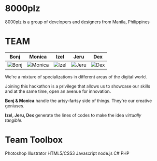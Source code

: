 8000plz
================

8000plz is a group of developers and designers from Manila, Philippines


TEAM
===========================

| Bonj | Monica | Izel | Jeru | Dex |
|--- |--- |--- |--- | ---
| ![Bonj](https://pbs.twimg.com/profile_images/479145444044328960/CyNHgFHi_400x400.jpeg) | ![Monica](https://pbs.twimg.com/profile_images/454194262788165632/AZASPVwX_400x400.jpeg) | ![Izel](https://pbs.twimg.com/profile_images/3042945665/4d4fc887bf2df622248fa81e3768778a_400x400.png) | ![Jeru](https://pbs.twimg.com/profile_images/430521527600033792/UqQrwBYD_400x400.jpeg) |![Dex](https://pbs.twimg.com/profile_images/500177600925294592/mr-smwj-_400x400.jpeg) |

We're a mixture of specializations in different areas of the digital world.

Joining this hackathon is a privilege that allows us to showcase our skills and at the same time, open an avenue for innovation.

**Bonj & Monica** handle the artsy-fartsy side of things. They're our creative geniuses.

**Izel, Jeru, Dex** generate the lines of codes to make the idea *virtually tangible*.


Team Toolbox
=======
Photoshop
Illustrator
HTML5/CSS3
Javascript
node.js
C#
PHP


